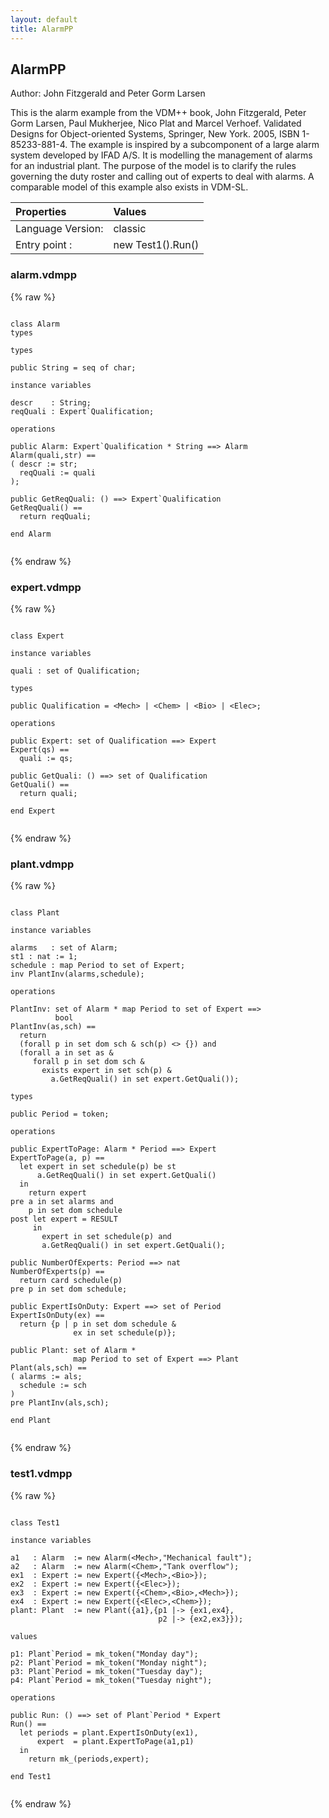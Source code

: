 ```yaml
---
layout: default
title: AlarmPP
---
```


## AlarmPP
Author: John Fitzgerald and Peter Gorm Larsen


This is the alarm example from the VDM++ book, John Fitzgerald, Peter
Gorm Larsen, Paul Mukherjee, Nico Plat and Marcel Verhoef. Validated
Designs for Object-oriented Systems, Springer, New York. 2005, ISBN
1-85233-881-4. The example is inspired by a subcomponent of a large
alarm system developed by IFAD A/S. It is modelling the management of
alarms for an industrial plant. The purpose of the model is to clarify
the rules governing the duty roster and calling out of experts to deal
with alarms. A comparable model of this example also exists in VDM-SL.


| Properties | Values          |
| :------------ | :---------- |
|Language Version:| classic|
|Entry point     :| new Test1().Run()|


### alarm.vdmpp

{% raw %}
~~~
              
class Alarm
types
                            
types

public String = seq of char;

instance variables 

descr    : String;
reqQuali : Expert`Qualification;
                            
operations

public Alarm: Expert`Qualification * String ==> Alarm
Alarm(quali,str) ==
( descr := str;
  reqQuali := quali
);
                               
public GetReqQuali: () ==> Expert`Qualification
GetReqQuali() ==
  return reqQuali;
  
end Alarm
             
~~~
{% endraw %}

### expert.vdmpp

{% raw %}
~~~
              
class Expert

instance variables

quali : set of Qualification;
                            
types 
 
public Qualification = <Mech> | <Chem> | <Bio> | <Elec>;
                            
operations

public Expert: set of Qualification ==> Expert
Expert(qs) ==
  quali := qs;
                              
public GetQuali: () ==> set of Qualification
GetQuali() ==
  return quali;
  
end Expert
             
~~~
{% endraw %}

### plant.vdmpp

{% raw %}
~~~
              
class Plant

instance variables

alarms   : set of Alarm;
st1 : nat := 1;
schedule : map Period to set of Expert;
inv PlantInv(alarms,schedule);

operations

PlantInv: set of Alarm * map Period to set of Expert ==> 
          bool
PlantInv(as,sch) ==
  return
  (forall p in set dom sch & sch(p) <> {}) and
  (forall a in set as &
     forall p in set dom sch &
       exists expert in set sch(p) &
         a.GetReqQuali() in set expert.GetQuali());

types

public Period = token;

operations

public ExpertToPage: Alarm * Period ==> Expert
ExpertToPage(a, p) ==
  let expert in set schedule(p) be st
      a.GetReqQuali() in set expert.GetQuali()
  in
    return expert
pre a in set alarms and
    p in set dom schedule
post let expert = RESULT
     in
       expert in set schedule(p) and
       a.GetReqQuali() in set expert.GetQuali();
                              
public NumberOfExperts: Period ==> nat
NumberOfExperts(p) ==
  return card schedule(p)
pre p in set dom schedule;

public ExpertIsOnDuty: Expert ==> set of Period
ExpertIsOnDuty(ex) ==
  return {p | p in set dom schedule & 
              ex in set schedule(p)};

public Plant: set of Alarm * 
              map Period to set of Expert ==> Plant
Plant(als,sch) ==
( alarms := als;
  schedule := sch
)
pre PlantInv(als,sch);

end Plant
             
~~~
{% endraw %}

### test1.vdmpp

{% raw %}
~~~
              
class Test1

instance variables

a1   : Alarm  := new Alarm(<Mech>,"Mechanical fault");
a2   : Alarm  := new Alarm(<Chem>,"Tank overflow");
ex1  : Expert := new Expert({<Mech>,<Bio>});
ex2  : Expert := new Expert({<Elec>});
ex3  : Expert := new Expert({<Chem>,<Bio>,<Mech>});
ex4  : Expert := new Expert({<Elec>,<Chem>});
plant: Plant  := new Plant({a1},{p1 |-> {ex1,ex4},
                                 p2 |-> {ex2,ex3}});

values

p1: Plant`Period = mk_token("Monday day");
p2: Plant`Period = mk_token("Monday night");
p3: Plant`Period = mk_token("Tuesday day");
p4: Plant`Period = mk_token("Tuesday night");

operations

public Run: () ==> set of Plant`Period * Expert
Run() == 
  let periods = plant.ExpertIsOnDuty(ex1),
      expert  = plant.ExpertToPage(a1,p1)
  in 
    return mk_(periods,expert);

end Test1
             
~~~
{% endraw %}

